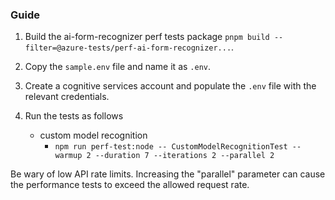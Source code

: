 ### Guide

1. Build the ai-form-recognizer perf tests package `pnpm build --filter=@azure-tests/perf-ai-form-recognizer...`.
2. Copy the `sample.env` file and name it as `.env`.
3. Create a cognitive services account and populate the `.env` file with the relevant credentials.
4. Run the tests as follows

   - custom model recognition
     - `npm run perf-test:node -- CustomModelRecognitionTest --warmup 2 --duration 7 --iterations 2 --parallel 2`

Be wary of low API rate limits. Increasing the "parallel" parameter can cause the performance tests to exceed the allowed request rate.
